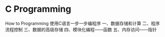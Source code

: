 # C Programming
How to Programming
使用C语言一步一步编程序
一、数据存储和计算
二、程序流程控制
三、数据的高级存储
四、模块化编程——函数
五、内存访问——指针
